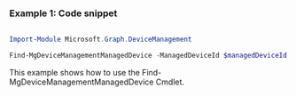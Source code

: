 ### Example 1: Code snippet

```powershell

Import-Module Microsoft.Graph.DeviceManagement

Find-MgDeviceManagementManagedDevice -ManagedDeviceId $managedDeviceId

```
This example shows how to use the Find-MgDeviceManagementManagedDevice Cmdlet.


